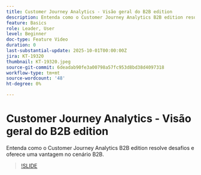 ```yaml
---
title: Customer Journey Analytics - Visão geral do B2B edition
description: Entenda como o Customer Journey Analytics B2B edition resolve desafios e oferece uma vantagem no cenário B2B.
feature: Basics
role: Leader, User
level: Beginner
doc-type: Feature Video
duration: 0
last-substantial-update: 2025-10-01T00:00:00Z
jira: KT-19320
thumbnail: KT-19320.jpeg
source-git-commit: 6deadab90fe3a00798a57fc953d8bd38d4097318
workflow-type: tm+mt
source-wordcount: '48'
ht-degree: 0%

---
```



# Customer Journey Analytics - Visão geral do B2B edition

Entenda como o Customer Journey Analytics B2B edition resolve desafios e oferece uma vantagem no cenário B2B.

>[!SLIDE](cja-b2b-overview)